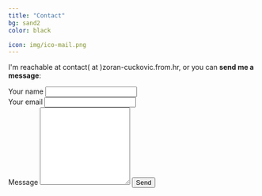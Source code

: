 ```yaml
---
title: "Contact"
bg: sand2
color: black

icon: img/ico-mail.png
---
```


I'm reachable at contact( at )zoran-cuckovic.from.hr, or you can **send me a message**:
<p> <!-- a hack, problems with form class in css ... -->
<form action="https://formspree.io/f/xgepzldl" method="POST">
   <div style="float:left;margin-right:100px;">
    <label for="form-name">Your name</label>
    <input type="text" name="name" id="form-name">
   </div>
   <div style="float:left;margin-right:100px;">
	<label for="replyto">Your email</label>
    <input type="email" name="_replyto" id="replyto">	
   </div>
    <div style="float:left;margin-right:100px;">
	<label for="form-message">Message</label>
   <textarea rows="10" name="body" id="form-message"></textarea>
   <input type="submit" value="Send">
   </div>
</form> 
</p>




<!-- not used  {: style="margin-top:100px;"}  -->




